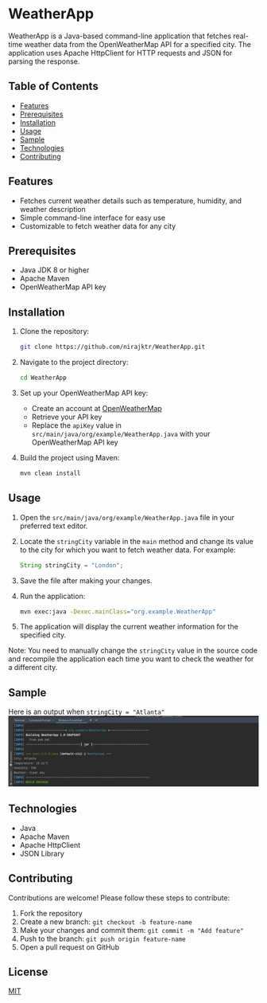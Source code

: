 # WeatherApp

WeatherApp is a Java-based command-line application that fetches real-time weather data from the OpenWeatherMap API for a specified city. The application uses Apache HttpClient for HTTP requests and JSON for parsing the response.

## Table of Contents
- [Features](#features)
- [Prerequisites](#prerequisites)
- [Installation](#installation)
- [Usage](#usage)
- [Sample](#Output)
- [Technologies](#technologies)
- [Contributing](#contributing)

## Features
- Fetches current weather details such as temperature, humidity, and weather description
- Simple command-line interface for easy use
- Customizable to fetch weather data for any city

## Prerequisites
- Java JDK 8 or higher
- Apache Maven
- OpenWeatherMap API key

## Installation

1. Clone the repository:
   ```bash
   git clone https://github.com/nirajktr/WeatherApp.git
   ```

2. Navigate to the project directory:
   ```bash
   cd WeatherApp
   ```

3. Set up your OpenWeatherMap API key:
   - Create an account at [OpenWeatherMap](https://openweathermap.org/)
   - Retrieve your API key
   - Replace the `apiKey` value in `src/main/java/org/example/WeatherApp.java` with your OpenWeatherMap API key

4. Build the project using Maven:
   ```bash
   mvn clean install
   ```

## Usage

1. Open the `src/main/java/org/example/WeatherApp.java` file in your preferred text editor.

2. Locate the `stringCity` variable in the `main` method and change its value to the city for which you want to fetch weather data. For example:
   ```java
   String stringCity = "London";
   ```

3. Save the file after making your changes.

4. Run the application:
   ```bash
   mvn exec:java -Dexec.mainClass="org.example.WeatherApp"
   ```

5. The application will display the current weather information for the specified city.

Note: You need to manually change the `stringCity` value in the source code and recompile the application each time you want to check the weather for a different city.

## Sample
Here is an output when ```stringCity = "Atlanta"```
![WeatherApp](./public/test.PNG)

## Technologies
- Java
- Apache Maven
- Apache HttpClient
- JSON Library

## Contributing

Contributions are welcome! Please follow these steps to contribute:

1. Fork the repository
2. Create a new branch: `git checkout -b feature-name`
3. Make your changes and commit them: `git commit -m "Add feature"`
4. Push to the branch: `git push origin feature-name`
5. Open a pull request on GitHub

## License

[MIT](https://choosealicense.com/licenses/mit/)
